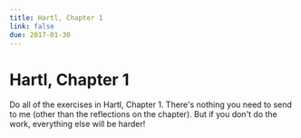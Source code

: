 ```yaml
---
title: Hartl, Chapter 1
link: false
due: 2017-01-30
---
```

Hartl, Chapter 1
================

Do all of the exercises in Hartl, Chapter 1.  There's nothing you need
to send to me (other than the reflections on the chapter).  But if you
don't do the work, everything else will be harder!
